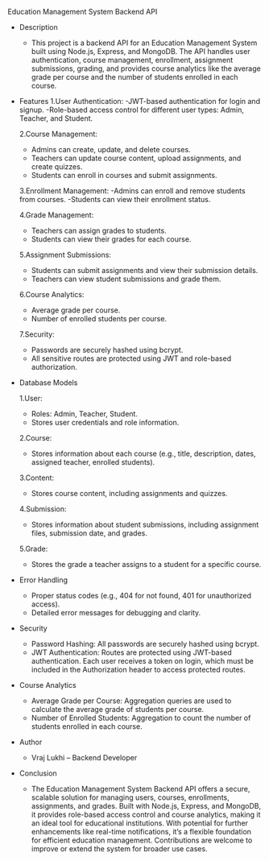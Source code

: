 Education Management System Backend API

- Description
  - This project is a backend API for an Education Management System built using Node.js, Express, and MongoDB. The API handles user authentication, course management, enrollment, assignment submissions, grading, and provides course analytics like the average grade per course and the number of students enrolled in each course.

- Features
  1.User Authentication:
    -JWT-based authentication for login and signup.
    -Role-based access control for different user types: Admin, Teacher, and Student.
  
  2.Course Management:
    - Admins can create, update, and delete courses.
    - Teachers can update course content, upload assignments, and create quizzes.
    - Students can enroll in courses and submit assignments.

  3.Enrollment Management:
    -Admins can enroll and remove students from courses.
    -Students can view their enrollment status.

  4.Grade Management:
    - Teachers can assign grades to students.
    - Students can view their grades for each course.

  5.Assignment Submissions:
    - Students can submit assignments and view their submission details.
    - Teachers can view student submissions and grade them.

  6.Course Analytics:
    - Average grade per course.
    - Number of enrolled students per course.
 
  7.Security:
    - Passwords are securely hashed using bcrypt.
    - All sensitive routes are protected using JWT and role-based authorization.

- Database Models

  1.User:
    - Roles: Admin, Teacher, Student.
    - Stores user credentials and role information.

  2.Course:
    - Stores information about each course (e.g., title, description, dates, assigned teacher, enrolled students).

  3.Content:
    - Stores course content, including assignments and quizzes.

  4.Submission:
    - Stores information about student submissions, including assignment files, submission date, and grades.

  5.Grade:
    - Stores the grade a teacher assigns to a student for a specific course.
 
- Error Handling
  - Proper status codes (e.g., 404 for not found, 401 for unauthorized access).
  - Detailed error messages for debugging and clarity.
 
- Security
  - Password Hashing: All passwords are securely hashed using bcrypt.
  - JWT Authentication: Routes are protected using JWT-based authentication. Each user receives a token on login, which must be included in the Authorization header to access protected routes.

- Course Analytics
  - Average Grade per Course: Aggregation queries are used to calculate the average grade of students per course.
  - Number of Enrolled Students: Aggregation to count the number of students enrolled in each course.
 
- Author
  - Vraj Lukhi – Backend Developer
 
- Conclusion
  - The Education Management System Backend API offers a secure, scalable solution for managing users, courses, enrollments, assignments, and grades. Built with Node.js, Express, and MongoDB, it provides role-based access control and course analytics, making it an ideal tool for educational institutions. With potential for further enhancements like real-time notifications, it’s a flexible foundation for efficient education management. Contributions are welcome to improve or extend the system for broader use cases.

